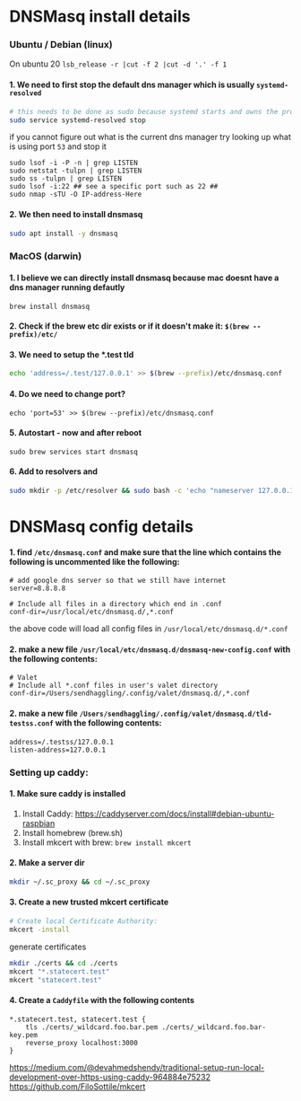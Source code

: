 # DNSMasq install details
### Ubuntu / Debian (linux)
On ubuntu 20 `lsb_release -r |cut -f 2 |cut -d '.' -f 1`
#### 1. We need to first stop the default dns manager which is usually `systemd-resolved`
```bash
# this needs to be done as sudo because systemd starts and owns the process
sudo service systemd-resolved stop
```
if you cannot figure out what is the current dns manager try looking up what is using port `53` and stop it
```
sudo lsof -i -P -n | grep LISTEN
sudo netstat -tulpn | grep LISTEN
sudo ss -tulpn | grep LISTEN
sudo lsof -i:22 ## see a specific port such as 22 ##
sudo nmap -sTU -O IP-address-Here
```
#### 2. We then need to install dnsmasq
```bash
sudo apt install -y dnsmasq
```

### MacOS (darwin)
#### 1. I believe we can directly install dnsmasq because mac doesnt have a dns manager running defautly
```
brew install dnsmasq
```
#### 2. Check if the brew etc dir exists or if it doesn't make it: `$(brew --prefix)/etc/`

#### 3. We need to setup the *.test tld
```bash
echo 'address=/.test/127.0.0.1' >> $(brew --prefix)/etc/dnsmasq.conf
```
#### 4. Do we need to change port?
```
echo 'port=53' >> $(brew --prefix)/etc/dnsmasq.conf
```
#### 5. Autostart - now and after reboot
```
sudo brew services start dnsmasq
```
#### 6. Add to resolvers and 
```bash
sudo mkdir -p /etc/resolver && sudo bash -c 'echo "nameserver 127.0.0.1" > /etc/resolver/test'
```

# DNSMasq config details
#### 1. find `/etc/dnsmasq.conf` and make sure that the line which contains the following is uncommented like the following:
```
# add google dns server so that we still have internet
server=8.8.8.8

# Include all files in a directory which end in .conf
conf-dir=/usr/local/etc/dnsmasq.d/,*.conf
```

the above code will load all config files in `/usr/local/etc/dnsmasq.d/*.conf`

#### 2. make a new file `/usr/local/etc/dnsmasq.d/dnsmasq-new-config.conf` with the following contents:
```
# Valet
# Include all *.conf files in user's valet directory
conf-dir=/Users/sendhaggling/.config/valet/dnsmasq.d/,*.conf
```

#### 2. make a new file `/Users/sendhaggling/.config/valet/dnsmasq.d/tld-testss.conf` with the following contents:
```
address=/.testss/127.0.0.1
listen-address=127.0.0.1
```

### Setting up caddy:
#### 1. Make sure caddy is installed
1. Install Caddy: https://caddyserver.com/docs/install#debian-ubuntu-raspbian
2. Install homebrew (brew.sh)
3. Install mkcert with brew: `brew install mkcert`

#### 2. Make a server dir
```bash
mkdir ~/.sc_proxy && cd ~/.sc_proxy
```
#### 3. Create a new trusted mkcert certificate
```bash
# Create local Certificate Authority:
mkcert -install
```
generate certificates
```bash
mkdir ./certs && cd ./certs
mkcert "*.statecert.test"
mkcert "statecert.test"
```

#### 4. Create a `Caddyfile` with the following contents

```
*.statecert.test, statecert.test {
	tls ./certs/_wildcard.foo.bar.pem ./certs/_wildcard.foo.bar-key.pem
	reverse_proxy localhost:3000
}
```

https://medium.com/@devahmedshendy/traditional-setup-run-local-development-over-https-using-caddy-964884e75232
https://github.com/FiloSottile/mkcert

